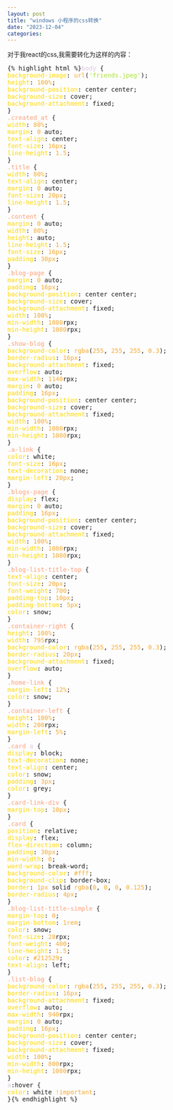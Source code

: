 ```yaml
---
layout: post
title: "windows 小程序的css转换"
date: "2023-12-04"
categories: 
---
```

<p>对于我react的css,我需要转化为这样的内容：</p>
<pre style="margin-left:0px; margin-right:0px; text-align:start">
{% highlight html %}<span style="color:#dcc6e0">body</span> {
<span style="color:#ffd700">background-image</span>: <span style="color:#f5ab35">url</span>(<span style="color:#abe338">&#39;friends.jpeg&#39;</span>);
<span style="color:#ffd700">height</span>: <span style="color:#f5ab35">100%</span>;
<span style="color:#ffd700">background-position</span>: center center;
<span style="color:#ffd700">background-size</span>: cover;
<span style="color:#ffd700">background-attachment</span>: fixed;
}
<span style="color:#ffa07a">.created_at</span> {
<span style="color:#ffd700">width</span>: <span style="color:#f5ab35">80%</span>;
<span style="color:#ffd700">margin</span>: <span style="color:#f5ab35">0</span> auto;
<span style="color:#ffd700">text-align</span>: center;
<span style="color:#ffd700">font-size</span>: <span style="color:#f5ab35">16px</span>;
<span style="color:#ffd700">line-height</span>: <span style="color:#f5ab35">1.5</span>;
}
<span style="color:#ffa07a">.title</span> {
<span style="color:#ffd700">width</span>: <span style="color:#f5ab35">80%</span>;
<span style="color:#ffd700">text-align</span>: center;
<span style="color:#ffd700">margin</span>: <span style="color:#f5ab35">0</span> auto;
<span style="color:#ffd700">font-size</span>: <span style="color:#f5ab35">20px</span>;
<span style="color:#ffd700">line-height</span>: <span style="color:#f5ab35">1.5</span>;
}
<span style="color:#ffa07a">.content</span> {
<span style="color:#ffd700">margin</span>: <span style="color:#f5ab35">0</span> auto;
<span style="color:#ffd700">width</span>: <span style="color:#f5ab35">80%</span>;
<span style="color:#ffd700">height</span>: auto;
<span style="color:#ffd700">line-height</span>: <span style="color:#f5ab35">1.5</span>;
<span style="color:#ffd700">font-size</span>: <span style="color:#f5ab35">16px</span>;
<span style="color:#ffd700">padding</span>: <span style="color:#f5ab35">30px</span>;
}
<span style="color:#ffa07a">.blog-page</span> {
<span style="color:#ffd700">margin</span>: <span style="color:#f5ab35">0</span> auto;
<span style="color:#ffd700">padding</span>: <span style="color:#f5ab35">16px</span>;
<span style="color:#ffd700">background-position</span>: center center;
<span style="color:#ffd700">background-size</span>: cover;
<span style="color:#ffd700">background-attachment</span>: fixed;
<span style="color:#ffd700">width</span>: <span style="color:#f5ab35">100%</span>;
<span style="color:#ffd700">min-width</span>: <span style="color:#f5ab35">1080</span>rpx;
<span style="color:#ffd700">min-height</span>: <span style="color:#f5ab35">1080</span>rpx;
}
<span style="color:#ffa07a">.show-blog</span> {
<span style="color:#ffd700">background-color</span>: <span style="color:#f5ab35">rgba</span>(<span style="color:#f5ab35">255</span>, <span style="color:#f5ab35">255</span>, <span style="color:#f5ab35">255</span>, <span style="color:#f5ab35">0.3</span>);
<span style="color:#ffd700">border-radius</span>: <span style="color:#f5ab35">16px</span>;
<span style="color:#ffd700">background-attachment</span>: fixed;
<span style="color:#ffd700">overflow</span>: auto;
<span style="color:#ffd700">max-width</span>: <span style="color:#f5ab35">1140</span>rpx;
<span style="color:#ffd700">margin</span>: <span style="color:#f5ab35">0</span> auto;
<span style="color:#ffd700">padding</span>: <span style="color:#f5ab35">16px</span>;
<span style="color:#ffd700">background-position</span>: center center;
<span style="color:#ffd700">background-size</span>: cover;
<span style="color:#ffd700">background-attachment</span>: fixed;
<span style="color:#ffd700">width</span>: <span style="color:#f5ab35">100%</span>;
<span style="color:#ffd700">min-width</span>: <span style="color:#f5ab35">1080</span>rpx;
<span style="color:#ffd700">min-height</span>: <span style="color:#f5ab35">1080</span>rpx;
}
<span style="color:#ffa07a">.a-link</span> {
<span style="color:#ffd700">color</span>: white;
<span style="color:#ffd700">font-size</span>: <span style="color:#f5ab35">16px</span>;
<span style="color:#ffd700">text-decoration</span>: none;
<span style="color:#ffd700">margin-left</span>: <span style="color:#f5ab35">20px</span>;
}
<span style="color:#ffa07a">.blogs-page</span> {
<span style="color:#ffd700">display</span>: flex;
<span style="color:#ffd700">margin</span>: <span style="color:#f5ab35">0</span> auto;
<span style="color:#ffd700">padding</span>: <span style="color:#f5ab35">16px</span>;
<span style="color:#ffd700">background-position</span>: center center;
<span style="color:#ffd700">background-size</span>: cover;
<span style="color:#ffd700">background-attachment</span>: fixed;
<span style="color:#ffd700">width</span>: <span style="color:#f5ab35">100%</span>;
<span style="color:#ffd700">min-width</span>: <span style="color:#f5ab35">1080</span>rpx;
<span style="color:#ffd700">min-height</span>: <span style="color:#f5ab35">1080</span>rpx;
}
<span style="color:#ffa07a">.blog-list-title-top</span> {
<span style="color:#ffd700">text-align</span>: center;
<span style="color:#ffd700">font-size</span>: <span style="color:#f5ab35">20px</span>;
<span style="color:#ffd700">font-weight</span>: <span style="color:#f5ab35">700</span>;
<span style="color:#ffd700">padding-top</span>: <span style="color:#f5ab35">10px</span>;
<span style="color:#ffd700">padding-bottom</span>: <span style="color:#f5ab35">5px</span>;
<span style="color:#ffd700">color</span>: snow;
}
<span style="color:#ffa07a">.container-right</span> {
<span style="color:#ffd700">height</span>: <span style="color:#f5ab35">100%</span>;
<span style="color:#ffd700">width</span>: <span style="color:#f5ab35">795</span>rpx;
<span style="color:#ffd700">background-color</span>: <span style="color:#f5ab35">rgba</span>(<span style="color:#f5ab35">255</span>, <span style="color:#f5ab35">255</span>, <span style="color:#f5ab35">255</span>, <span style="color:#f5ab35">0.3</span>);
<span style="color:#ffd700">border-radius</span>: <span style="color:#f5ab35">20px</span>;
<span style="color:#ffd700">background-attachment</span>: fixed;
<span style="color:#ffd700">overflow</span>: auto;
}
<span style="color:#ffa07a">.home-link</span> {
<span style="color:#ffd700">margin-left</span>: <span style="color:#f5ab35">12%</span>;
<span style="color:#ffd700">color</span>: snow;
}
<span style="color:#ffa07a">.container-left</span> {
<span style="color:#ffd700">height</span>: <span style="color:#f5ab35">100%</span>;
<span style="color:#ffd700">width</span>: <span style="color:#f5ab35">200</span>rpx;
<span style="color:#ffd700">margin-left</span>: <span style="color:#f5ab35">5%</span>;
}
<span style="color:#ffa07a">.card</span> <span style="color:#dcc6e0">a</span> {
<span style="color:#ffd700">display</span>: block;
<span style="color:#ffd700">text-decoration</span>: none;
<span style="color:#ffd700">text-align</span>: center;
<span style="color:#ffd700">color</span>: snow;
<span style="color:#ffd700">padding</span>: <span style="color:#f5ab35">3px</span>;
<span style="color:#ffd700">color</span>: grey;
}
<span style="color:#ffa07a">.card-link-div</span> {
<span style="color:#ffd700">margin-top</span>: <span style="color:#f5ab35">10px</span>;
}
<span style="color:#ffa07a">.card</span> {
<span style="color:#ffd700">position</span>: relative;
<span style="color:#ffd700">display</span>: flex;
<span style="color:#ffd700">flex-direction</span>: column;
<span style="color:#ffd700">padding</span>: <span style="color:#f5ab35">30px</span>;
<span style="color:#ffd700">min-width</span>: <span style="color:#f5ab35">0</span>;
<span style="color:#ffd700">word-wrap</span>: break-word;
<span style="color:#ffd700">background-color</span>: <span style="color:#f5ab35">#fff</span>;
<span style="color:#ffd700">background-clip</span>: border-box;
<span style="color:#ffd700">border</span>: <span style="color:#f5ab35">1px</span> solid <span style="color:#f5ab35">rgba</span>(<span style="color:#f5ab35">0</span>, <span style="color:#f5ab35">0</span>, <span style="color:#f5ab35">0</span>, <span style="color:#f5ab35">0.125</span>);
<span style="color:#ffd700">border-radius</span>: <span style="color:#f5ab35">4px</span>;
}
<span style="color:#ffa07a">.blog-list-title-simple</span> {
<span style="color:#ffd700">margin-top</span>: <span style="color:#f5ab35">0</span>;
<span style="color:#ffd700">margin-bottom</span>: <span style="color:#f5ab35">1rem</span>;
<span style="color:#ffd700">color</span>: snow;
<span style="color:#ffd700">font-size</span>: <span style="color:#f5ab35">28</span>rpx;
<span style="color:#ffd700">font-weight</span>: <span style="color:#f5ab35">400</span>;
<span style="color:#ffd700">line-height</span>: <span style="color:#f5ab35">1.5</span>;
<span style="color:#ffd700">color</span>: <span style="color:#f5ab35">#212529</span>;
<span style="color:#ffd700">text-align</span>: left;
}
<span style="color:#ffa07a">.list-blog</span> {
<span style="color:#ffd700">background-color</span>: <span style="color:#f5ab35">rgba</span>(<span style="color:#f5ab35">255</span>, <span style="color:#f5ab35">255</span>, <span style="color:#f5ab35">255</span>, <span style="color:#f5ab35">0.3</span>);
<span style="color:#ffd700">border-radius</span>: <span style="color:#f5ab35">16px</span>;
<span style="color:#ffd700">background-attachment</span>: fixed;
<span style="color:#ffd700">overflow</span>: auto;
<span style="color:#ffd700">max-width</span>: <span style="color:#f5ab35">940</span>rpx;
<span style="color:#ffd700">margin</span>: <span style="color:#f5ab35">0</span> auto;
<span style="color:#ffd700">padding</span>: <span style="color:#f5ab35">16px</span>;
<span style="color:#ffd700">background-position</span>: center center;
<span style="color:#ffd700">background-size</span>: cover;
<span style="color:#ffd700">background-attachment</span>: fixed;
<span style="color:#ffd700">width</span>: <span style="color:#f5ab35">100%</span>;
<span style="color:#ffd700">min-width</span>: <span style="color:#f5ab35">800</span>rpx;
<span style="color:#ffd700">min-height</span>: <span style="color:#f5ab35">1080</span>rpx;
}
<span style="color:#dcc6e0">a</span>:hover {
<span style="color:#ffd700">color</span>: white <span style="color:#f5ab35">!important</span>;
}{% endhighlight %}

